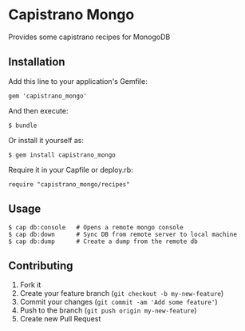 # Capistrano Mongo

Provides some capistrano recipes for MonogoDB

## Installation

Add this line to your application's Gemfile:

    gem 'capistrano_mongo'

And then execute:

    $ bundle

Or install it yourself as:

    $ gem install capistrano_mongo

Require it in your Capfile or deploy.rb:

    require "capistrano_mongo/recipes"

## Usage

    $ cap db:console   # Opens a remote mongo console
    $ cap db:down      # Sync DB from remote server to local machine
    $ cap db:dump      # Create a dump from the remote db

## Contributing

1. Fork it
2. Create your feature branch (`git checkout -b my-new-feature`)
3. Commit your changes (`git commit -am 'Add some feature'`)
4. Push to the branch (`git push origin my-new-feature`)
5. Create new Pull Request
